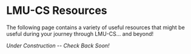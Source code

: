 # LMU-CS Resources

The following page contains a variety of useful resources that might be useful during your journey through LMU-CS... and beyond!

*Under Construction -- Check Back Soon!*

